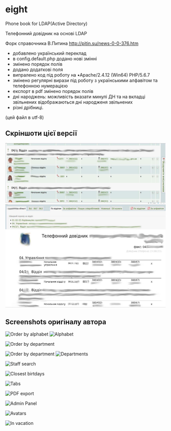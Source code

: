 eight
=====

Phone book for LDAP(Active Directory)

Телефонний довідник на основі LDAP

Форк справочника В.Питина http://pitin.su/news-0-0-376.htm


- добавлено український переклад
- в config.default.php додано нові змінні
- змінено порядок полів 
- додано додаткові поля
- випралено код під роботу на •Apache/2.4.12 (Win64) PHP/5.6.7
- змінено регулярні вирази під роботу з українськими алфавітом та телефонною нумерацією
- експорт в pdf змінено порядок полів
- дні народжень: можливість вказати минулі ДН та на вкладці звільнених відображаються дні народженя звільнених
- різні дрібниці.

(цей файл в utf-8)

## Скріншоти цієї версії
![Order by department](/other/by_department.jpg?raw=true "По відділам")
![Tabs](/other/tabs.jpg?raw=true "Вкладки")
![PDF export](/other/PDF_export.jpg?raw=true "PDF export")


## Screenshots оригіналу автора

![Order by alphabet](http://www.pitin.su/files/news/all/155/1.png "Order by alphabet")
![Alphabet](http://www.pitin.su/files/news/all/155/9.png "Alphabet")

![Order by department](http://www.pitin.su/files/news/all/155/3.png "Order by department")

![Order by department](http://www.pitin.su/files/news/all/155/8.png "Order by department")
![Departments](http://www.pitin.su/files/news/all/155/10.png "Departments")


![Staff search](http://www.pitin.su/files/news/all/155/5.png "Staff search")

![Closest birtdays](http://www.pitin.su/files/news/all/155/7.png "Closest birtdays")

![Tabs](http://www.pitin.su/files/news/all/155/12.png "Tabs")


![PDF export](http://www.pitin.su/files/news/all/156/2.jpg "PDF export")

![Admin Panel](http://www.pitin.su/files/news/all/112/1.png "Admin Panel")

![Avatars](http://www.pitin.su/files/news/all/156/1.png "Avatars")

![In vacation](http://www.pitin.su/files/news/all/156/3.png "In vacation")